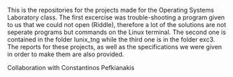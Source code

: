 This is the repositories for the projects made for the Operating Systems Laboratory class. The first excercise was trouble-shooting a program given to us that we could not open (Riddle), 
therefore a lot of the solutions are not seperate programs but commands on the Linux terminal. The second one is contained in the folder lunix_tng while the third one is in the folder
exc3. The reports for these projects, as well as the specifications we were given in order to make them are also provided.

Collaboration with Constantinos Pefkianakis

